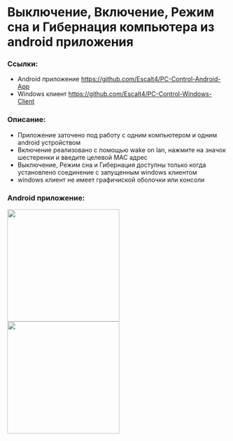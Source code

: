 # Выключение, Включение, Режим сна и Гибернация компьютера из android приложения
### Ссылки:
- Android приложение https://github.com/Escalt4/PC-Control-Android-App
- Windows клиент https://github.com/Escalt4/PC-Control-Windows-Client
### Описание:
- Приложение заточено под работу с одним компьютером и одним android устройством
- Включение реализовано с помощью wake on lan, нажмите на значок шестеренки и введите целевой MAC адрес 
- Выключение, Режим сна и Гибернация доступны только когда установлено соединение с запущенным windows клиентом
- windows клиент не имеет графичиской оболочки или консоли
### Android приложение:
<img src="https://user-images.githubusercontent.com/84412648/197414052-b8e78d6c-dd94-428a-9ef7-91875e818ccd.jpg" width="256"> <img src="https://user-images.githubusercontent.com/84412648/197414058-c4a74dc8-9793-4bf4-bb36-777bd51605e3.jpg" width="256">
